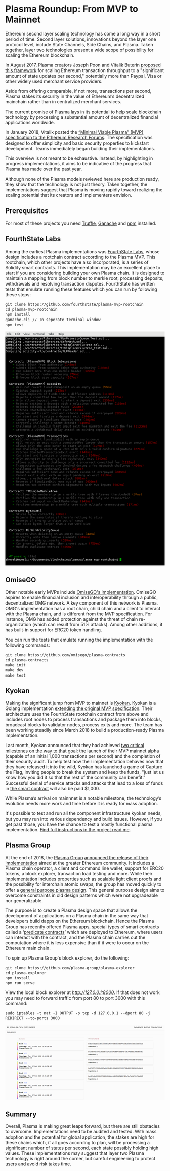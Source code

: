 # Plasma Roundup: From MVP to Mainnet

Ethereum second layer scaling technology has come a long way in a short period of time. Second layer solutions, innovations beyond the layer one protocol level, include State Channels, Side Chains, and Plasma. Taken together, layer two technologies present a wide scope of possibility for scaling the Ethereum blockchain.

In August 2017, Plasma creators Joseph Poon and Vitalik Buterin [proposed this framework](https://plasma.io/plasma.pdf) for scaling Ethereum transaction throughput to a "significant amount of state updates per second," potentially more than Paypal, Visa or other widely used merchant service providers.

Aside from offering comparable, if not more, transactions per second, Plasma stakes its security in the value of Ethereum’s decentralized mainchain rather than in centralized merchant services.

The current promise of Plasma lays in its potential to help scale blockchain technology by processing a substantial amount of decentralized financial applications worldwide.

In January 2018, Vitalik posted the [“Minimal Viable Plasma” (MVP) specification to the Ethereum Research Forums](https://ethresear.ch/t/minimal-viable-plasma/426). The specification was designed to offer simplicity and basic security properties to kickstart development. Teams immediately began building their implementations.

This overview is not meant to be exhaustive. Instead, by highlighting in progress implementations, it aims to be indicative of the progress that Plasma has made over the past year.

Although none of the Plasma models reviewed here are production ready, they show that the technology is not just theory. Taken together, the implementations suggest that Plasma is moving rapidly toward realizing the scaling potential that its creators and implementers envision.

## Prerequisites

For most of these projects you need [Truffle](https://kauri.io/article/2b10c835fe4d463f909915bd75597d6b/v1/truffle-101-development-tools-for-smart-contracts), [Ganache](https://kauri.io/article/2b10c835fe4d463f909915bd75597d6b/v1/truffle-101-development-tools-for-smart-contracts) and [npm](https://www.npmjs.com) installed.

## FourthState Labs

Among the earliest Plasma implementations was [FourthState Labs](https://github.com/FourthState/plasma-mvp-rootchain), whose design includes a rootchain contract according to the Plasma MVP. This rootchain, which other projects have also incorporated, is a series of Solidity smart contracts. This implementation may be an excellent place to start if you are considering building your own Plasma chain. It is designed to maintain a mapping from block number to merkle root, processing deposits, withdrawals and resolving transaction disputes. FourthState has written tests that emulate running these features which you can run by following these steps:

```shell
git clone https://github.com/fourthstate/plasma-mvp-rootchain
cd plasma-mvp-rootchain
npm install
ganache-cli // In seperate terminal window
npm test
```

![FourthState tests](images-for-article/FourthState/fourthstate.png)

## OmiseGO

Other notable early MVPs include [OmiseGO's implementation](https://github.com/omisego/plasma-contracts). OmiseGO aspires to enable financial inclusion and interoperability through a public, decentralized OMG network. A key component of this network is Plasma. OMG's implementation has a root chain, child chain and a client to interact with the Plasma chain, and is different from the MVP specification. For instance, OMG has added protection against the threat of chain re-organization (which can result from 51% attacks). Among other additions, it has built-in support for ERC20 token handling.

You can run the tests that emulate running the implementation with the following commands:

```shell
git clone https://github.com/omisego/plasma-contracts
cd plasma-contracts
make init
make dev
make test
```

## Kyokan

Making the significant jump from MVP to mainnet is [Kyokan](https://github.com/kyokan/plasma). Kyokan is a Golang implementation [extending the original MVP specification](https://kauri.io/article/7f9e1c04f3964016806becc33003bdf3/v4/minimum-viable-plasma-the-kyokan-implementation). Their architecture uses the FourthState rootchain contract from above and includes root nodes to process transactions and package them into blocks, broadcast blocks to validator nodes, process exits and more. The team has been working steadily since March 2018 to build a production-ready Plasma implementation.

Last month, Kyokan announced that they had achieved [two critical milestones on the way to that goal](https://medium.com/kyokan-llc/announcing-our-plasma-mvp-alpha-23a8bc9673fc): the launch of their MVP mainnet alpha (capable of an initial 1,000 transactions per second) and the completion of their security audit. To help test how their implementation behaves now that they have released it into the wild, Kyokan has launched a game of Capture the Flag, inviting people to break the system and keep the funds, "just let us know how you did it so that the rest of the community can benefit." Successful denial of service attacks and attacks that lead to a loss of funds in [the smart contract](https://etherscan.io/address/0x0cdd78c34a4305234898864c1daccdbb326a520d) will also be paid $1,000.

While Plasma’s arrival on mainnnet is a notable milestone, the technology’s evolution needs more work and time before it is ready for mass adoption.

It's possible to test and run all the component infrastructure kyokan needs, but you may run into various dependency and build issues. However, if you get past those, you have the chance to test a mostly functional plasma implementation. [Find full instructions in the project read me](https://github.com/kyokan/plasma#local-development-installation-and-setup).

## Plasma Group

At the end of 2018, the [Plasma Group](https://plasma.group/) [announced the release of their implementation](https://medium.com/plasma-group/plasma-spec-9d98d0f2fccf) aimed at the greater Ethereum community. It includes a Plasma chain operator, a client and command line wallet, support for ERC20 tokens, a block explorer, transaction load testing and more. While their implementation includes properties such as scalable light client proofs and the possibility for interchain atomic swaps, the group has moved quickly to offer a [general purpose plasma design](https://medium.com/plasma-group/towards-a-general-purpose-plasma-f1cc4d49c1f4). This general purpose design aims to overcome constraints in old design patterns which were not upgradeable nor generalizable.

The purpose is to create a Plasma design space that allows the development of applications on a Plasma chain in the same way that developers build dapps on the Ethereum blockchain. Hence the Plasma Group has recently offered Plasma apps, special types of smart contracts called a ‘[predicate contracts](https://github.com/plasma-group/plasma-predicates)’ which are deployed to Ethereum, where users can interact with the contract, and the Plasma chain carries out the computation where it is less expensive than if it were to occur on the Ethereum main chain.

To spin up Plasma Group's block explorer, do the following:

```shell
git clone https://github.com/plasma-group/plasma-explorer
cd plasma-explorer
npm install
npm run serve
```

View the local block explorer at _<http://127.0.0.1:8000>_. If that does not work you may need to forward traffic from port 80 to port 3000 with this command:

```shell
sudo iptables -t nat -I OUTPUT -p tcp -d 127.0.0.1 --dport 80 -j REDIRECT --to-ports 3000
```

![Plasma Group Block Explorer](images-for-article/Plasma-Group/Plasma-Block-Explorer/plasma-block-explorer.png)

## Summary

Overall, Plasma is making great leaps forward, but there are still obstacles to overcome. Implementations need to be audited and tested. With mass adoption and the potential for global application, the stakes are high for these chains which, if all goes according to plan, will be processing a significant number of states per second, each state possibly holding high values. These implementations may suggest that layer two Plasma technology is right around the corner, but careful engineering to protect users and avoid risk takes time.
